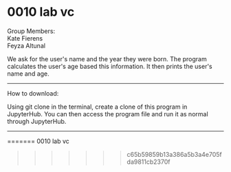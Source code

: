 # 0010 lab vc

Group Members:  
Kate Fierens  
Feyza Altunal   

We ask for the user's name and the year they were born. The program calculates the user's age based this information. It then prints the user's name and age. 

---  
How to download:

Using git clone in the terminal, create a clone of this program in JupyterHub. You can then access the program file and run it as normal through JupyterHub.

---


=======
0010 lab vc
>>>>>>> c65b59859b13a386a5b3a4e705fda9811cb2370f
